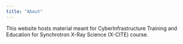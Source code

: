 ```yaml
---
title: "About"
---
```


This website hosts material meant for CyberInfrastructure Training and
Education for Synchrotron X-Ray Science (X-CITE) course.
